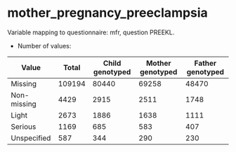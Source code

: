 # mother_pregnancy_preeclampsia
Variable mapping to questionnaire: mfr, question PREEKL.
- Number of values:

| Value | Total | Child genotyped | Mother genotyped | Father genotyped |
| ----- | ----- | --------------- | ---------------- | ---------------- |
| Missing | 109194 | 80440 | 69258 | 48470 |
| Non-missing | 4429 | 2915 | 2511 | 1748 |
| Light | 2673 | 1886 | 1638 |1111 |
| Serious | 1169 | 685 | 583 |407 |
| Unspecified | 587 | 344 | 290 |230 |



